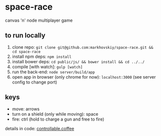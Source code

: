 # space-race

canvas 'n' node multiplayer game

## to run locally

1. clone repo: `git clone git@github.com:markhovskiy/space-race.git && cd space-race`
2. install npm deps: `npm install`
3. install bower deps: `cd public/js/ && bower install && cd ../../`
4. compile [with watch]: `gulp [watch]`
5. run the back-end: `node server/build/app`
6. open app in browser (only chrome for now): `localhost:3000` (see server config to change port)

## keys

- move: arrows
- turn on a shield (only while moving): space
- fire: ctrl (hold to charge a gun and free to fire)

details in code: [controllable.coffee](/public/js/src/behaviors/controllable.coffee)
